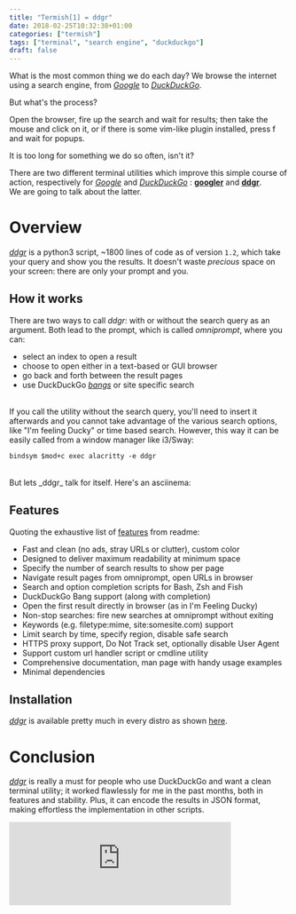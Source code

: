 ```yaml
---
title: "Termish[1] = ddgr"
date: 2018-02-25T10:32:38+01:00
categories: ["termish"]
tags: ["terminal", "search engine", "duckduckgo"]
draft: false
---
```


What is the most common thing we do each day? We browse the internet using a search engine, from _[Google]_ to _[DuckDuckGo]_.

But what's the process?

Open the browser, fire up the search and wait for results; then take the mouse and click on it, or if there is some vim-like plugin installed, press f and wait for popups.

It is too long for something we do so often, isn't it?

There are two different terminal utilities which improve this simple course of action, respectively for _[Google]_ and _[DuckDuckGo]_ : **[googler]** and **[ddgr]**. </br> We are going to talk about the latter.

# Overview

_[ddgr]_ is a python3 script, ~1800 lines of code as of version `1.2`, which take your query and show you the results. It doesn't waste _precious_ space on your screen: there are only your prompt and you.

## How it works

There are two ways to call _ddgr_: with or without the search query as an argument. Both lead to the prompt, which is called _omniprompt_, where you can:

- select an index to open a result
- choose to open either in a text-based or GUI browser
- go back and forth between the result pages
- use DuckDuckGo _[bangs]_ or site specific search

</br>
If you call the utility without the search query, you'll need to insert it afterwards and you cannot take advantage of the various search options, like "I'm feeling Ducky" or time based search. However, this way it can be easily called from a window manager like i3/Sway:

~~~i3
bindsym $mod+c exec alacritty -e ddgr
~~~

</br>
But lets _ddgr_ talk for itself. Here's an asciinema:

<script src="https://asciinema.org/a/151849.js" id="asciicast-151849" async></script>

## Features

Quoting the exhaustive list of [features] from readme:

- Fast and clean (no ads, stray URLs or clutter), custom color
- Designed to deliver maximum readability at minimum space
- Specify the number of search results to show per page
- Navigate result pages from omniprompt, open URLs in browser
- Search and option completion scripts for Bash, Zsh and Fish
- DuckDuckGo Bang support (along with completion)
- Open the first result directly in browser (as in I'm Feeling Ducky)
- Non-stop searches: fire new searches at omniprompt without exiting
- Keywords (e.g. filetype:mime, site:somesite.com) support
- Limit search by time, specify region, disable safe search
- HTTPS proxy support, Do Not Track set, optionally disable User Agent
- Support custom url handler script or cmdline utility
- Comprehensive documentation, man page with handy usage examples
- Minimal dependencies


## Installation

_[ddgr]_ is available pretty much in every distro as shown [here][1].

# Conclusion

_[ddgr]_ is really a must for people who use DuckDuckGo and want a clean terminal utility; it worked flawlessly for me in the past months, both in features and stability. Plus, it can encode the results in JSON format, making effortless the implementation in other scripts.

<iframe src="https://fosstodon.org/@danyspin97/99604238432944546/embed" class="mastodon-embed" style="max-width: 100%; border: 0" width="400"></iframe><script src="https://fosstodon.org/embed.js" async="async"></script>

[Google]: https://google.com
[DuckDuckGo]: https://duckduckgo.com
[googler]: https://github.com/jarun/googler
[ddgr]: https://github.com/jarun/ddgr
[Jarun]: https://github.com/jarun
[bangs]: https://duckduckgo.com/bang
[features]: https://github.com/jarun/ddgr#features
[1]: https://github.com/jarun/ddgr#from-a-package-manager
